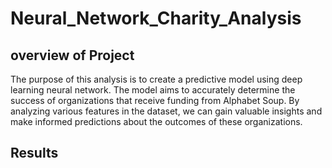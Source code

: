 # Neural_Network_Charity_Analysis
## overview of Project
The purpose of this analysis is to create a predictive model using deep learning neural network. The model aims to accurately determine the success of organizations that receive funding from Alphabet Soup. By analyzing various features in the dataset, we can gain valuable insights and make informed predictions about the outcomes of these organizations.

## Results
